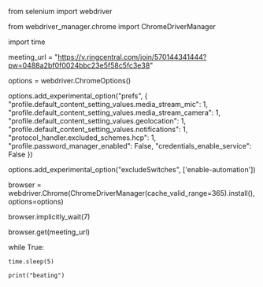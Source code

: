 from selenium import webdriver

from webdriver_manager.chrome import ChromeDriverManager

import time



meeting_url = "https://v.ringcentral.com/join/570144341444?pw=0488a2bf0f0024bbc23e5f58c5fc3e38"

options = webdriver.ChromeOptions()

options.add_experimental_option("prefs", {
    "profile.default_content_setting_values.media_stream_mic": 1,
    "profile.default_content_setting_values.media_stream_camera": 1,
    "profile.default_content_setting_values.geolocation": 1,
    "profile.default_content_setting_values.notifications": 1,
    "protocol_handler.excluded_schemes.hcp": 1,
    "profile.password_manager_enabled": False,
    "credentials_enable_service": False
})

options.add_experimental_option("excludeSwitches", ['enable-automation'])

browser = webdriver.Chrome(ChromeDriverManager(cache_valid_range=365).install(), options=options)

browser.implicitly_wait(7)

browser.get(meeting_url)


while True:

    time.sleep(5)

    print("beating")

